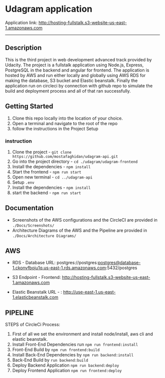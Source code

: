 # Udagram application

Application link:  http://hosting-fullstalk.s3-website-us-east-1.amazonaws.com

---

## Description

This is the third project in web development advanced track provided by Udacity. The project is a fullstalk application using Node.js, Express, PostgreSQL in the backend and angular for frontend. The application is hosted by AWS and run either locally and globally using AWS RDS for making the database, S3 bucket and Elastic beanstalk.
Finally the application run on circleci by connection with github repo to simulate the build and deployment process and all of that ran successfully.

## Getting Started

1. Clone this repo locally into the location of your choice.
2. Open a terminal and navigate to the root of the repo
3. follow the instructions in the Project Setup

### instruction

1. Clone the project - `git clone https://github.com/mostafaghidan/udagram-api.git`
2. Go into the project directory - `cd ./udagram/udagram-frontend`
3. Install the dependencies - `npm install`
4. Start the frontend - `npm run start`
5. Open new terminal - `cd ../udagram-api`
6. Setup `.env`
7. Install the dependencies - `npm install`
8. start the backend - `npm run start`

## Documentation

- Screenshots of the AWS configurations and the CircleCI are provided in `./Docs/Screenshots/`
- Architecture Diagrams of the AWS and the Pipeline are provided in `./Docs/Architecture Diagrams/`

## AWS

- RDS - Database URL: postgres://postgres:postgres@database-1.ckonvfboju1q.us-east-1.rds.amazonaws.com:5432/postgres

- S3 Endpoint - Frontend: <http://hosting-fullstalk.s3-website-us-east-1.amazonaws.com>

- Elastic Beanstalk URL - : <http://use-east-1.us-east-1.elasticbeanstalk.com>

## PIPELINE

STEPS of CircleCi Process:

1. First of all we set the environment and install node/install, aws cli and elastic beanstalk.
2. Install Front-End Dependencies run `npm run frontend:install`
3. Front-End Build by `npm run frontend:build`
4. Install Back-End Dependencies by `npm run backend:install`
5. Back-End Build by `run backend:build`
6. Deploy Backend Application `npm run backend:deploy`
7. Deploy Frontend Application `npm run frontend:deploy`
